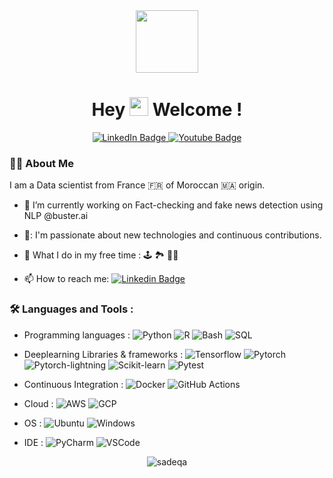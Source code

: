 <div id="header" align="center">
  <img src="https://media0.giphy.com/media/jdPMeyv9rn0hZHh8n9/giphy.gif" width="100"/>
  </a>
  <h1>
  Hey  
  <img src="https://media.giphy.com/media/hvRJCLFzcasrR4ia7z/giphy.gif" width="30px"/>
  Welcome !
  </h1>
</div>

<div id="badges" align="center">
  <a href="https://www.linkedin.com/in/amine-sadeq-b6348b108/">
    <img src="https://img.shields.io/badge/LinkedIn-blue?style=for-the-badge&logo=linkedin&logoColor=white" alt="LinkedIn Badge"/>
  </a>
  <a href="https://scholar.google.com/citations?user=70IXjJMAAAAJ&hl=en">
    <img src="https://img.shields.io/badge/Google-scholar?style=for-the-badge&logo=youtube&logoColor=white" alt="Youtube Badge"/>
  </a>
</div>
<div id="badges" align="center">
  <img src="https://komarev.com/ghpvc/?username=sadeqa&style=flat-square&color=blue" alt=""/>
  </div>

### 👨‍🔬 About Me
I am a Data scientist from France 🇫🇷 of Moroccan 🇲🇦 origin.

- :telescope: I’m currently working on Fact-checking and fake news detection using NLP @buster.ai

- 👐: I'm passionate about new technologies and continuous contributions.

- 🥤 What I do in my free time : 🕹️ 🏞️ 🧑‍💻 

- :mailbox: How to reach me: [![Linkedin Badge](https://img.shields.io/badge/-Amine-blue?style=flat&logo=Linkedin&logoColor=white)](https://www.linkedin.com/in/amine-sadeq-b6348b108/)

### :hammer_and_wrench: Languages and Tools :

- Programming languages : 
![Python](https://img.shields.io/badge/Python-3776AB?style=flat&logo=python&logoColor=white)
![R](https://img.shields.io/badge/R-A8A4A3?style=flat&logo=r&logoColor=white)
![Bash](https://img.shields.io/badge/Bash-121011?style=flat&logo=gnu-bash&logoColor=white)
![SQL](https://img.shields.io/badge/SQL-4479A1?style=flat&logo=mysql&logoColor=white)

- Deeplearning Libraries & frameworks : 
![Tensorflow](https://img.shields.io/badge/TensorFlow-FF6F00?style=flat&logo=tensorflow&logoColor=white)
![Pytorch](https://img.shields.io/badge/PyTorch-EE4C2C?style=flat&logo=pytorch&logoColor=white)
![Pytorch-lightning](https://img.shields.io/badge/pytorch--lightning-%20-blue?style=flat&logo=pytorch_lightning&logoColor=white)
![Scikit-learn](https://img.shields.io/badge/scikit_learn-F7931E?style=flat&logo=scikit-learn&logoColor=white)
![Pytest](https://img.shields.io/badge/Pytest-0A9EDC?style=flat&logo=pytest&logoColor=white)
- Continuous Integration :
![Docker](https://img.shields.io/badge/Docker-%20-blue?style=flat&logo=docker&logoColor=white)
![GitHub Actions](https://img.shields.io/badge/Github_Actions-2088FF?style=flat&logo=githubactions&logoColor=white)
- Cloud : 
![AWS](https://img.shields.io/badge/AWS-232F3E?style=flat&logo=amazonaws&logoColor=white)
![GCP](https://img.shields.io/badge/Google_Cloud-4285F4?style=flat&logo=googlecloud&logoColor=white)
- OS : 
![Ubuntu](https://img.shields.io/badge/Ubuntu-E95420?style=flat&logo=ubuntu&logoColor=white)
![Windows](https://img.shields.io/badge/Windows-0078D6?style=flat&logo=windows&logoColor=white)
- IDE :
![PyCharm](https://img.shields.io/badge/PyCharm-000000?style=flat&logo=pycharm&logoColor=white)
![VSCode](https://img.shields.io/badge/VSCode-%20-lightgrey?style=flat&logo=vscodium&logoColor=white)

<div align="center">
<img align="center" src="https://github-readme-stats.vercel.app/api?username=sadeqa&count_private=true&show_icons=true&locale=en" alt="sadeqa" />  
</div>
